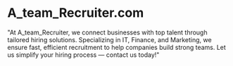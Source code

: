 # A_team_Recruiter.com
"At A_team_Recruiter, we connect businesses with top talent through tailored hiring solutions. Specializing in IT, Finance, and Marketing, we ensure fast, efficient recruitment to help companies build strong teams. Let us simplify your hiring process — contact us today!"
